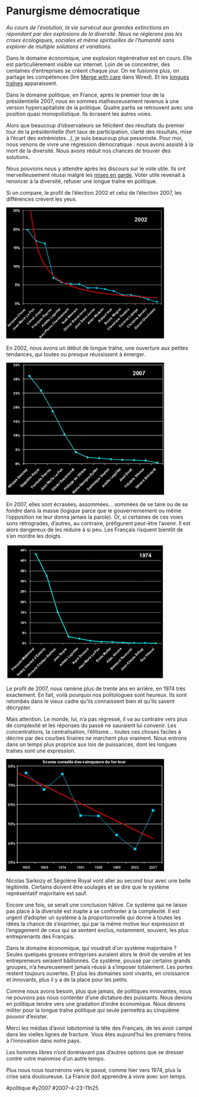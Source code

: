 # Panurgisme démocratique

*Au cours de l’évolution, la vie survécut aux grandes extinctions en répondant par des explosions de la diversité. Nous ne réglerons pas les crises écologiques, sociales et même spirituelles de l’humanité sans explorer de multiple solutions et variations.*

Dans le domaine économique, une explosion régénérative est en cours. Elle est particulièrement visible sur internet. Loin de se concentrer, des centaines d’entreprises se créent chaque jour. On ne fusionne plus, on partage les compétences (lire [Merge with care](http://www.wired.com/wired/archive/15.04/wired40_merge.html) dans Wired). Et les [longues traînes](../1/pas-de-longue-traine-cette-annee.md) apparaissent.

Dans le domaine politique, en France, après le premier tour de la présidentielle 2007, nous en sommes malheureusement revenus à une version hypercapitaliste de la politique. Quatre partis se retrouvent avec une position quasi monopolistique. Ils écrasent les autres voies.

Alors que beaucoup d’observateurs se félicitent des résultats du premier tour de la présidentielle (fort taux de participation, clarté des résultats, mise à l’écart des extrémistes…), je suis beaucoup plus pessimiste. Pour moi, nous venons de vivre une régression démocratique : nous avons assisté à la mort de la diversité. Nous avons réduit nos chances de trouver des solutions.

Nous pouvions nous y attendre après les discours sur le vote utile. Ils ont merveilleusement réussi malgré les [mises en garde](../3/le-vote-utile.md). Voter utile revenait à renoncer à la diversité, refuser une longue traîne en politique.

Si on compare, le profil de l’élection 2002 et celui de l’élection 2007, les différences crèvent les yeux.

![](_i/200705_p2002.gif)

En 2002, nous avons un début de longue traîne, une ouverture aux petites tendances, qui toutes ou presque réussissent à émerger.

![](_i/200705_p2007.gif)

En 2007, elles sont écrasées, assommées… sommées de se taire ou de se fondre dans la masse (logique parce que le gouvernemement ou même l’opposition ne leur donna jamais la parole). Or, si certaines de ces voies sons rétrogrades, d’autres, au contraire, préfigurent peut-être l’avenir. Il est alors dangereux de les réduire à si peu. Les Français risquent bientôt de s’en mordre les doigts.

![](_i/200705_p1974.gif)

Le profil de 2007, nous ramène plus de trente ans en arrière, en 1974 très exactement. En fait, voilà pourquoi nos politologues sont heureux. Ils sont retombés dans le vieux cadre qu’ils connaissent bien et qu’ils savent décrypter.

Mais attention. Le monde, lui, n’a pas régressé, il va au contraire vers plus de complexité et les réponses du passé ne sauraient lui convenir. Les concentrations, la centralisation, l’élitisme... toutes ces choses faciles à décrire par des courbes linaires ne marchent plus vraiment. Nous entrons dans un temps plus proprice aux lois de puissances, dont les longues traînes sont une expression.

![](_i/200705_p2007e.gif)

Nicolas Sarkozy et Ségolène Royal vont aller au second tour avec une belle légitimité. Certains doivent être soulagés et se dire que le système représentatif majoritaire est sauf.

Encore une fois, se serait une conclusion hâtive. Ce système qui ne laisse pas place à la diversité est inapte à se confronter à la complexité. Il est urgent d’adopter un système à la proportionnelle qui donne à toutes les idées la chance de s’exprimer, qui par la même motive leur expression et l’engagement de ceux qui se sentent exclus, notamment, souvent, les plus entreprenants des Français.

Dans le domaine économique, qui voudrait d’un système majoritaire ? Seules quelques grosses entreprises auraient alors le droit de vendre et les entrepreneurs seraient bâillonnés. Ce système, poussé par certains grands groupes, n’a heureusement jamais réussi à s’imposer totalement. Les portes restent toujours ouvertes. Et plus les domaines sont vivants, en croissance et innovants, plus il y a de la place pour les petits.

Comme nous avons besoin, plus que jamais, de politiques innovantes, nous ne pouvons pas nous contenter d’une dictature des puissants. Nous devons en politique tendre vers une gradation d’ordre économique. Nous devons militer pour la longue traîne politique qui seule permettra au cinquième pouvoir d’exister.

Merci les médias d’avoir lobotomisé la tête des Français, de les avoir campé dans les vielles lignes de fracture. Vous êtes aujourd’hui les premiers freins à l’innovation dans notre pays.

Les hommes libres n’ont dorénavant pas d’autres options que se dresser contre votre mainmise d’un autre temps.

Plus nous nous tournerons vers le passé, comme hier vers 1974, plus la crise sera douloureuse. La France doit apprendre à vivre avec son temps.

#politique #y2007 #2007-4-23-11h25
